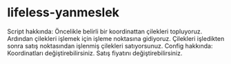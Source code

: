 # lifeless-yanmeslek
Script hakkında: Öncelikle belirli bir koordinattan çilekleri topluyoruz. Ardından çilekleri işlemek için işleme noktasına gidiyoruz. Çilekleri işledikten sonra satış noktasından işlenmiş çilekleri satıyorsunuz.  Config hakkında: Koordinatları değiştirebilirsiniz. Satış fiyatını değiştirebilirsiniz.
